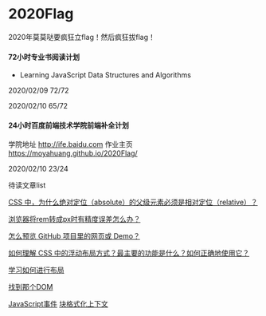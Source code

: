# 2020Flag
2020年莫莫哒要疯狂立flag！然后疯狂拔flag！

#### 72小时专业书阅读计划
- Learning JavaScript Data Structures and Algorithms

2020/02/09 72/72

2020/02/10 65/72 


#### 24小时百度前端技术学院前端补全计划
学院地址 http://ife.baidu.com
作业主页 https://moyahuang.github.io/2020Flag/

2020/02/10 23/24

待读文章list

[CSS 中，为什么绝对定位（absolute）的父级元素必须是相对定位（relative）？](https://www.zhihu.com/question/19926700/answer/13376153)

[浏览器将rem转成px时有精度误差怎么办？](https://www.zhihu.com/question/264372456/answer/280662029)

[怎么预览 GitHub 项目里的网页或 Demo？](https://www.zhihu.com/question/24156818)

[如何理解 CSS 中的浮动布局方式？最主要的功能是什么？如何正确地使用它？](https://www.zhihu.com/question/19915431)

[学习如何进行布局](http://ife.baidu.com/course/detail/id/42)

[找到那个DOM](http://ife.baidu.com/course/detail/id/47)

[JavaScript事件](http://ife.baidu.com/course/detail/id/49)
[块格式化上下文](https://developer.mozilla.org/zh-CN/docs/Web/Guide/CSS/Block_formatting_context)
